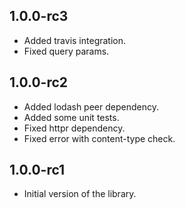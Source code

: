 ## 1.0.0-rc3

- Added travis integration.
- Fixed query params.

## 1.0.0-rc2

- Added lodash peer dependency.
- Added some unit tests.
- Fixed httpr dependency.
- Fixed error with content-type check.

## 1.0.0-rc1

- Initial version of the library.
